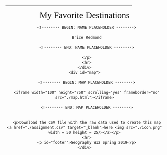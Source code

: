 <html>
<head>
<title>Geog W12 Lab 7</title>
<style>
  body {text-align: center; font-family: Georgia, serif;}
  hr {min-width: 350px; width: 80%;}
  iframe {position: relative; width: 80%; min-width: 240px; height: 80%; min-height: 240px; border-style: double; border-width: 5px; margin-top: 10px; margin-bottom: 10px;}
  div#main {height: 80vh;}
  div#map {height: 100%;}
  p#title {font-size: 200%; margin-top: 0px; margin-bottom: 0px;}
  p#title_name {margin-top: 1em; margin-bottom: 0em;}
  p#footer {font-family: Helvetica, sans-serif; font-style: italic; font-size: 80%;}
</style>
</head>
<body align="center">
  <div id="main">
    <div>
      <p>&nbsp;</p>
      <hr>
      <p id="title">My Favorite Destinations</p>
      <p id="title_name">




      <!-------- BEGIN: NAME PLACEHOLDER -------->

      Brice Redmond

      <!-------- END: NAME PLACEHOLDER -------->

      </p>
      <hr>
    </div>
    <div id="map">

      <!-------- BEGIN: MAP PLACEHOLDER -------->

      <iframe width="100" height="750" scrolling="yes" frameborder="no" src="./map.html"></iframe>

      <!-------- END: MAP PLACEHOLDER -------->


      <p>Download the CSV file with the raw data used to create this map <a href="./assignment.csv" target="_blank">here <img src="./icon.png" width = 50 height = 25/></a></p>
      <hr>
      <p id="footer">Geography W12 Spring 2019</p>
    </div>
  </div>
</body>
</html>
